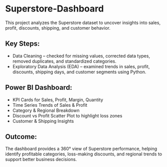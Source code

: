# Superstore-Dashboard
This project analyzes the Superstore dataset to uncover insights into sales, profit, discounts, shipping, and customer behavior.

## Key Steps:
- Data Cleaning – checked for missing values, corrected data types, removed duplicates, and standardized categories.
- Exploratory Data Analysis (EDA) – examined trends in sales, profit, discounts, shipping days, and customer segments using Python.

## Power BI Dashboard:
- KPI Cards for Sales, Profit, Margin, Quantity
- Time Series Trends of Sales & Profit
- Category & Regional Breakdown
- Discount vs Profit Scatter Plot to highlight loss zones
- Customer & Shipping Insights

## Outcome:
The dashboard provides a 360° view of Superstore performance, helping identify profitable categories, loss-making discounts, and regional trends to support better business decisions.
